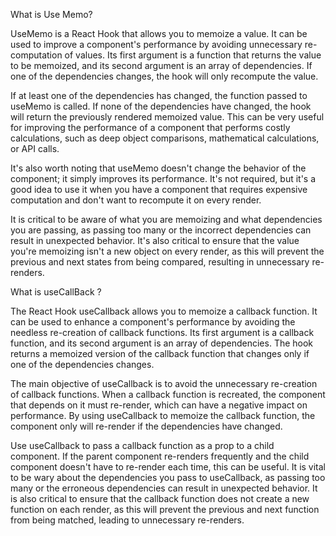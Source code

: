 What is Use Memo?

UseMemo is a React Hook that allows you to memoize a value. It can be used to improve a component's performance by avoiding unnecessary re-computation of values. Its first argument is a function that returns the value to be memoized, and its second argument is an array of dependencies. If one of the dependencies changes, the hook will only recompute the value.

If at least one of the dependencies has changed, the function passed to useMemo is called. If none of the dependencies have changed, the hook will return the previously rendered memoized value. This can be very useful for improving the performance of a component that performs costly calculations, such as deep object comparisons, mathematical calculations, or API calls.

It's also worth noting that useMemo doesn't change the behavior of the component; it simply improves its performance. It's not required, but it's a good idea to use it when you have a component that requires expensive computation and don't want to recompute it on every render.

It is critical to be aware of what you are memoizing and what dependencies you are passing, as passing too many or the incorrect dependencies can result in unexpected behavior. It's also critical to ensure that the value you're memoizing isn't a new object on every render, as this will prevent the previous and next states from being compared, resulting in unnecessary re-renders.

What is useCallBack ?

The React Hook useCallback allows you to memoize a callback function. It can be used to enhance a component's performance by avoiding the needless re-creation of callback functions. Its first argument is a callback function, and its second argument is an array of dependencies. The hook returns a memoized version of the callback function that changes only if one of the dependencies changes.

The main objective of useCallback is to avoid the unnecessary re-creation of callback functions. When a callback function is recreated, the component that depends on it must re-render, which can have a negative impact on performance. By using useCallback to memoize the callback function, the component only will re-render if the dependencies have changed.

Use useCallback to pass a callback function as a prop to a child component. If the parent component re-renders frequently and the child component doesn't have to re-render each time, this can be useful.
It is vital to be wary about the dependencies you pass to useCallback, as passing too many or the erroneous dependencies can result in unexpected behavior. It is also critical to ensure that the callback function does not create a new function on each render, as this will prevent the previous and next function from being matched, leading to unnecessary re-renders.